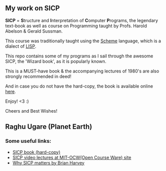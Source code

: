 ## My work on SICP

**SICP** = **S**tructure and **I**nterpretation of **C**omputer **P**rograms, the legendary text-book as well as course on Programming taught by Profs. Harold Abelson & Gerald Sussman.

This course was traditionally taught using the [Scheme][link_Scheme] language, which is a dialect of [LISP][link_LISP].

This repo contains some of my programs as I sail through the awesome SICP, the 'Wizard book', as it is popularly known.

This is a MUST-have book & the accompanying lectures of 1980's are also strongly recommended in deed!

And in case you do not have the hard-copy, the book is available online [here][link_SICP_online].

Enjoy! <3 :)

Cheers and Best Wishes!

Raghu Ugare 
(Planet Earth)
---

### Some useful links:

+ [SICP book (hard-copy)][link_SICP_Amazon]
+ [SICP video lectures at MIT-OCW(Open Course Ware) site][link_SICP_lectures]
+ [Why SICP matters by Brian Harvey][link_why_SICP_matters]

[link_LISP]: http://en.wikipedia.org/wiki/Lisp_%28programming_language%29
[link_Scheme]: http://en.wikipedia.org/wiki/Scheme_(programming_language)
[link_SICP_Amazon]: http://www.amazon.com/Structure-Interpretation-Computer-Programs-Engineering/dp/0262510871
[link_SICP_lectures]: http://ocw.mit.edu/courses/electrical-engineering-and-computer-science/6-001-structure-and-interpretation-of-computer-programs-spring-2005/video-lectures/
[link_SICP_online]: https://mitpress.mit.edu/sicp/
[link_why_SICP_matters]: http://www.cs.berkeley.edu/~bh/sicp.html
